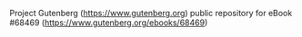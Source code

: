 Project Gutenberg (https://www.gutenberg.org) public repository for eBook #68469 (https://www.gutenberg.org/ebooks/68469)
